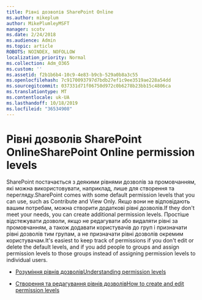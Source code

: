 ```yaml
---
title: Рівні дозволів SharePoint Online
ms.author: mikeplum
author: MikePlumleyMSFT
manager: scotv
ms.date: 2/24/2018
ms.audience: Admin
ms.topic: article
ROBOTS: NOINDEX, NOFOLLOW
localization_priority: Normal
ms.collection: Adm_O365
ms.custom: ''
ms.assetid: f2b1b6b4-10c9-4e83-b9cb-529a0b8a3c55
ms.openlocfilehash: 7c9170093797d7bdb27ef1c9ee3519ae228a54dd
ms.sourcegitcommit: 037331d71f06750d972c0b6278b23bb15c4806ca
ms.translationtype: MT
ms.contentlocale: uk-UA
ms.lasthandoff: 10/18/2019
ms.locfileid: "36534908"
---
```

# <a name="sharepoint-online-permission-levels"></a><span data-ttu-id="43e88-102">Рівні дозволів SharePoint Online</span><span class="sxs-lookup"><span data-stu-id="43e88-102">SharePoint Online permission levels</span></span>

<span data-ttu-id="43e88-103">SharePoint постачається з деякими рівнями дозволів за промовчанням, які можна використовувати, наприклад, лише для створення та перегляду.</span><span class="sxs-lookup"><span data-stu-id="43e88-103">SharePoint comes with some default permission levels that you can use, such as Contribute and View Only.</span></span> <span data-ttu-id="43e88-104">Якщо вони не відповідають вашим потребам, можна створити додаткові рівні дозволів.</span><span class="sxs-lookup"><span data-stu-id="43e88-104">If they don't meet your needs, you can create additional permission levels.</span></span> <span data-ttu-id="43e88-105">Простіше відстежувати дозволи, якщо не редагувати або видаляти рівні за промовчанням, а також додавати користувачів до груп і призначати рівні дозволів тим групам, а не призначати рівні дозволів окремим користувачам.</span><span class="sxs-lookup"><span data-stu-id="43e88-105">It's easiest to keep track of permissions if you don't edit or delete the default levels, and if you add people to groups and assign permission levels to those groups instead of assigning permission levels to individual users.</span></span>
  
- [<span data-ttu-id="43e88-106">Розуміння рівнів дозволів</span><span class="sxs-lookup"><span data-stu-id="43e88-106">Understanding permission levels</span></span>](https://go.microsoft.com/fwlink/?linkid=867071)
    
- [<span data-ttu-id="43e88-107">Створення та редагування рівнів дозволів</span><span class="sxs-lookup"><span data-stu-id="43e88-107">How to create and edit permission levels</span></span>](https://go.microsoft.com/fwlink/?linkid=867072)
    

